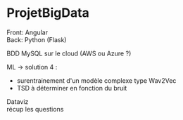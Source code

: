# ProjetBigData

Front: Angular <br>
Back: Python (Flask)<br>

BDD MySQL sur le cloud (AWS ou Azure ?)<br>

ML -> solution 4 :<br>
- surentrainement d'un modèle complexe type Wav2Vec<br>
- TSD à déterminer en fonction du bruit<br>

Dataviz<br>
récup les questions
